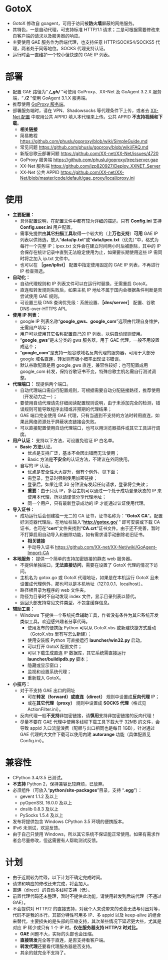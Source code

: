 # GotoX
- GotoX 修改自 goagent，可用于访问被**防火墙**屏蔽的网络服务。
- 其特色，一是自动代理，可支持标准 HTTP/1.1 请求；二是可根据需要修改来自客户端的请求以及服务器的响应。
- 主要使用 GAE 服务作为后端代理，也支持任意 HTTP/SOCKS4/SOCKS5 代理，两者处于同等地位。SOCKS 代理支持认证。
- 运行时会一直维护一个较小但快速的 GAE IP 列表。

# 部署
- 配置 GAE 路径为“ ***/_gh/*** ”可使用 GoProxy、XX-Net 及 GoAgent 3.2.X 服务端，“ ***/2*** ”使用 GoAgent 3.1.X 服务端。
- 推荐使用 [GoProxy 服务端](https://github.com/phuslu/goproxy/tree/server.gae)。
- 部署服务端时，请在 VPN、Shadowsocks 等代理条件下上传，或者去 [XX-Net 配置](https://github.com/XX-net/XX-Net/blob/master/code/default/gae_proxy/local/proxy.ini) 中取用公共 APPID 填入本代理来上传。公共 APPID **不支持视频和下载**。
    - **相关链接**
    - 简易教程 https://github.com/phuslu/goproxy/blob/wiki/SimpleGuide.md
    - 常见问题 https://github.com/phuslu/goproxy/blob/wiki/FAQ.md
    - 新版谷歌云部署问题 https://github.com/XX-net/XX-Net/issues/4720
    - GoProxy 服务端 https://github.com/phuslu/goproxy/tree/server.gae
    - XX-Net 服务端 https://github.com/jzp820927/Deploy_XXNET_Server
    - XX-Net 公共 APPID https://github.com/XX-net/XX-Net/blob/master/code/default/gae_proxy/local/proxy.ini

# 使用
- **主要配置：**
    - 具体配置说明，在配置文件中都有较为详细的描述。只有 **Config.ini** 支持 **Config.user.ini** 用户配置。
    - 需事先提供由**其它扫描工具**取得一个较大的（**上万也支持**）**可用** GAE IP 列表以供筛选，放入“**data/ip.txt**”或“**data/ipex.txt**（优先）”中，格式为每行一个完整 IP；ipex.txt 文件会在建立时间两小时后被删除，其中的 IP 会保存在统计记录中直到无法稳定使用为止，如果要长期使用这些 IP 需同时将之加入 ip.txt 文件中。
    - 也可以在 **［gae/iplist］** 配置中指定使用固定的 GAE IP 列表，不再进行 IP 检查筛选。
- **自动化：**
    - 自动代理规则和 IP 列表文件可以在运行时替换，无需重启 GotoX。
    - 直连和转发规则失败后，如果主机 IP 地址不属于国内会根据条件判断是否尝试使用 GAE 规则。
    - 可设置三级 DNS 查询优先级：系统设置、**［dns/server］** 配置、谷歌 DNS-over-HTTPS API。
- **使用 IP 列表：**
    - google IP 列表名称“**google_gws、google_com**”选项由代理自身维护，无需用户填写；
    - 用户可以使用其它名称配置自己的 IP 列表，以供自动规则使用。
    - “**google_gws**”是未分类的 gws 服务器，用于 GAE 代理，一般不用设置成这个；
    - “**google_com**”是支持一般谷歌域名反向代理的服务器，可用于大部分 google 域名直连，转发则有极小概率出现证书错误。
    - 默认谷歌配置是用 google_gws 直连，兼容性较好；也可配置成用 google_com 转发，保持谷歌证书不变，特殊谷歌主机名需自行测试调整。
- **代理端口：** 现提供两个端口。
    - 自动代理端口需自行配置规则，可根据需要自动分配链接路径，推荐使用（开发动力之一）；
    - 要使用自动代理请先仔细阅读配置规则说明，由于未添加完全的检测，错误规则可能导致程序出错或非预期的代理结果；
    - GAE 端口完全使用 GAE 代理，只有当遇到不支持的方法时转用直连，如果此网络资源处于屏蔽状态链接会失败。
    - 可以直接配置使用自动代理端口，也可以用浏览器插件或其它工具进行调度。
- **用户认证：** 支持以下方法，可设置免验证 IP 白名单。
    - **Basic 方法**认证。
        - 优点是支持广泛，基本不会因出错而无法使用；
        - Basic 方法是**不安全**的认证方法，不建议在外网使用。
    - 自写的 IP 认证。
        - 优点是安全性大大提升，但有个例外，见下面；
        - 需登录，登录时强制使用加密链接；
        - 登录后，如果连续 30 分钟没有发起任何请求，登录将会失效；
        - **重要**：由于只认 IP，多台主机可以通过一个处于成功登录状态的 IP 来使用本代理，所以请谨慎分享代理地址；
        - 同一个用户，只有最新登录成功的 IP 才能通过认证使用代理。
- **导入证书：**
    - 成功运行后会创建独一无二的 CA 证书，证书名称为：“**GotoX CA**”。配置好浏览器代理后，在地址栏输入“**http://gotox.go/** ” 即可安装或下载 CA 证书，也可在“**cert**”文件夹找到“**CA.crt**”证书文件。由于还不完善，暂时不打算启用自动导入和删除功能，如有需求请手动删除老旧证书。
        - **相关链接**
        - 手动导入证书 https://github.com/XX-net/XX-Net/wiki/GoAgent-Import-CA
- **本地服务：** 提供一个简单的支持加密链接的静态 web 服务器。
    - 不提供单独端口，**无法直接访问**，需要在设置了 GotoX 代理的情况下访问。
    - 主机名为 gotox.go 或 GotoX 代理地址，如果是在本机运行 GotoX 且未设置成代理例外，那也可以是本机地址（127.0.0.1、localhost）。
    - 路径根目录为程序的 web 文件夹。
    - 路径为目录时不自动发现 index 文件，显示目录列表以替代。
    - 返回头部支持常见文件类型，不包含缓存信息。
- **辅助工具：**
    - Windows 下提供一个系统托盘辅助工具，作者没有条件为其它系统开发类似工具，欢迎感兴趣者分享代码。
        - 使用发布的便携版 Python 可以从 GotoX.vbs 或新建快捷方式启动（GotoX.vbs 里有写怎么新建）；
        - 使用安装版 Python 可直接运行 **launcher/win32.py** 启动。
        - 可以打开 GotoX 配置文件；
        - 可以下载生成直连 IP 数据库，其它系统需直接运行 **launcher/buildipdb.py** 脚本；
        - 隐藏或显示窗口；
        - 监视和设置系统代理；
        - 重新载入 GotoX。
- **小技巧：**
    - 对于不支持 GAE 出口的网址
        - 可在**转发（forward）或直连（direct）** 规则中设置成**反向代理** IP；
        - 或在**其它代理（proxy）** 规则中设置成 **SOCKS 代理**（格式见 ActionFilter.ini）。
    - 反向代理一般**不支持**非加密链接，请**慎用**支持非加密链接的反向代理！
    - 尽量不要在 GAE 代理中使用多线程下载工具下载大于 32MB 的文件，会导致 appid 入口流量浪费（配额与出口相同也是每日 1GB），针对通过 GAE 代理的大文件下载可以使用内建 **autorange** 功能（具体配置见 Config.ini）。

# 兼容性
- CPython 3.4/3.5 已测试。
- **不支持** Python 2，保持兼容比较麻烦，已放弃。
- 必须组件（可放入“**python/site-packages**”目录，支持 “**.egg**”）：
    - gevent 1.1.2 及以上
    - pyOpenSSL 16.0.0 及以上
    - dnslib 0.8.3 及以上
    - PySocks 1.5.4 及以上
- 发布将提供包含 Windows CPython 3.5 环境的便携版本。
- IPv6 未测试，欢迎反馈。
- 由于自己只使用 Windows，所以其它系统不保证能正常使用。如果有需求作者会尽量修改，但这需要有人帮助测试反馈。

# 计划
- 由于近期较为忙碌，以下计划不确定完成时间。
- 请求和响应的修改还未完成，将会加入。
- 直连（direct）的自动多线程支持（低）。
- 前置代理代码还未整理，暂时不提供此功能。请使用转发到后端代理（不通过 GAE）。
- 不会提供对 HTTP/2 的直接支持，对我个人来说带来的改善无法与付出对等，代码不是我的本行。其部分特性可用多 IP、多 appid 以及 keep-alive 的组合来替代，主要损失的是头部的压缩支持，其次某些情况下延迟更大些，尤其是对应 IP 稀少或只有 1 个 IP 时。**仅在服务器支持 HTTP/2 时对比。**
    - **GAE** 问题不大，实际的头部也会压缩。
    - **直接转发**完全等于直连，是否支持看客户端。
    - **转发代理**还要看代理服务器是否支持。
    - 其余的就完全不支持了。
